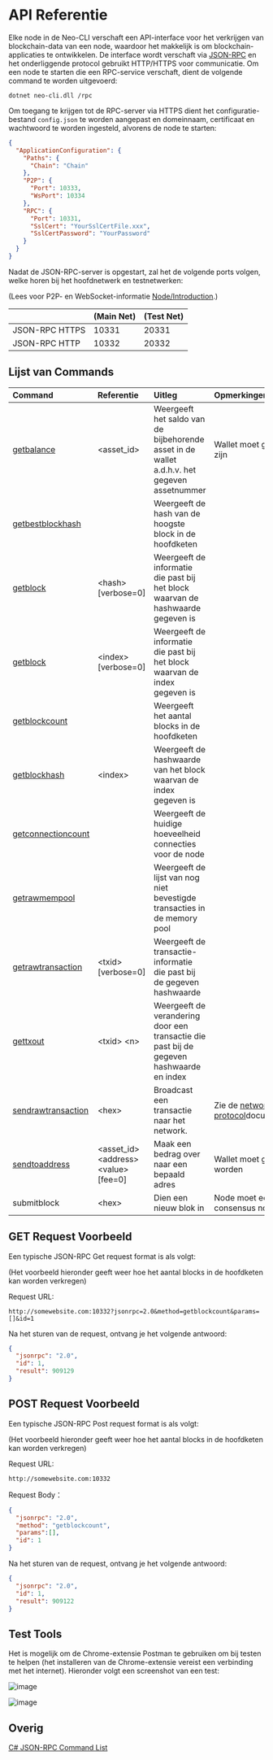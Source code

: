 # API Referentie

Elke node in de Neo-CLI verschaft een API-interface voor het verkrijgen van blockchain-data van een node, waardoor het makkelijk is om blockchain-applicaties te ontwikkelen. De interface wordt verschaft via [JSON-RPC](http://wiki.geekdream.com/Specification/json-rpc_2.0.html) en het onderliggende protocol gebruikt HTTP/HTTPS voor communicatie. Om een node te starten die een RPC-service verschaft, dient de volgende command te worden uitgevoerd:

`dotnet neo-cli.dll /rpc`

Om toegang te krijgen tot de RPC-server via HTTPS dient het configuratie-bestand `config.json` te worden aangepast en domeinnaam, certificaat en wachtwoord te worden ingesteld, alvorens de node te starten:

```json
{
  "ApplicationConfiguration": {
    "Paths": {
      "Chain": "Chain"
    },
    "P2P": {
      "Port": 10333,
      "WsPort": 10334
    },
    "RPC": {
      "Port": 10331,
      "SslCert": "YourSslCertFile.xxx",
      "SslCertPassword": "YourPassword"
    }
  }
}
```

Nadat de JSON-RPC-server is opgestart, zal het de volgende ports volgen, welke horen bij het hoofdnetwerk en testnetwerken:

(Lees voor P2P- en WebSocket-informatie [Node/Introduction](introduction.md).)

|                | (Main Net)   | (Test Net)    |
| -------------- | ------------ | ------------- |
| JSON-RPC HTTPS | 10331        | 20331         |
| JSON-RPC HTTP  | 10332        | 20332         |

## Lijst van Commands

| Command                                         | Referentie                              | Uitleg                                                                                       | Opmerkingen       |
| :---------------------------------------------- | :-------------------------------------- | :--------------------------                                                                  | :-------- 
| [getbalance](api/getbalance.md)                 | \<asset_id>                             | Weergeeft het saldo van de bijbehorende asset in de wallet a.d.h.v. het gegeven assetnummer  | Wallet moet geopend zijn
| [getbestblockhash](api/getbestblockhash.md)     |                                         | Weergeeft de hash van de hoogste block in de hoofdketen                                      |          
| [getblock](api/getblock.md)                     | \<hash> [verbose=0]                     | Weergeeft de informatie die past bij het block waarvan de hashwaarde gegeven is               |          
| [getblock](api/getblock2.md)                    | \<index> [verbose=0]                    | Weergeeft de informatie die past bij het block waarvan de index gegeven is                    |          
| [getblockcount](api/getblockcount.md)           |                                         | Weergeeft het aantal blocks in de hoofdketen                                                 |          
| [getblockhash](api/getblockhash.md)             | \<index>                                | Weergeeft de hashwaarde van het block waarvan de index gegeven is                             |          
| [getconnectioncount](api/getconnectioncount.md) |                                         | Weergeeft de huidige hoeveelheid connecties voor de node                                     |          
| [getrawmempool](api/getrawmempool.md)           |                                         | Weergeeft de lijst van nog niet bevestigde transacties in de memory pool                     |          
| [getrawtransaction](api/getrawtransaction.md)   | \<txid> [verbose=0]                     | Weergeeft de transactie-informatie die past bij de gegeven hashwaarde                        |          
| [gettxout](api/gettxout.md)                     | \<txid> \<n>                            | Weergeeft de verandering door een transactie die past bij de gegeven hashwaarde en index     |          
| [sendrawtransaction](api/sendrawtransaction.md) | \<hex>                                  | Broadcast een transactie naar het network.                                                   | Zie de [network protocol](network-protocol.md)documentatie.         |
| [sendtoaddress](api/sendtoaddress.md)           | \<asset_id> \<address> \<value> [fee=0] | Maak een bedrag over naar een bepaald adres                                                  | Wallet moet geopend worden   
| submitblock                                     | \<hex>                                  | Dien een nieuw blok in                                                                       | Node moet een consensus node zijn 


## GET Request Voorbeeld

Een typische JSON-RPC Get request format is als volgt:

(Het voorbeeld hieronder geeft weer hoe het aantal blocks in de hoofdketen kan worden verkregen)

Request URL:

```
http://somewebsite.com:10332?jsonrpc=2.0&method=getblockcount&params=[]&id=1
```

Na het sturen van de request, ontvang je het volgende antwoord:

```json
{
  "jsonrpc": "2.0",
  "id": 1,
  "result": 909129
}
```

## POST Request Voorbeeld

Een typische JSON-RPC Post request format is als volgt:

(Het voorbeeld hieronder geeft weer hoe het aantal blocks in de hoofdketen kan worden verkregen)

Request URL:

```
http://somewebsite.com:10332
```

Request Body：

```json
{
  "jsonrpc": "2.0",
  "method": "getblockcount",
  "params":[],
  "id": 1
}
```

Na het sturen van de request, ontvang je het volgende antwoord:

```json
{
  "jsonrpc": "2.0",
  "id": 1,
  "result": 909122
}
```

## Test Tools

Het is mogelijk om de Chrome-extensie Postman te gebruiken om bij testen te helpen (het installeren van de Chrome-extensie vereist een verbinding met het internet). Hieronder volgt een screenshot van een test:

![image](/zh-cn/node/assets/api_2.jpg)

![image](/assets/api_3.jpg)

## Overig

[C# JSON-RPC Command List](https://github.com/chenzhitong/CSharp-JSON-RPC/blob/master/json_rpc/Program.cs)

